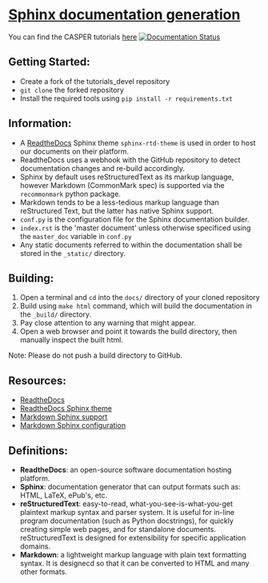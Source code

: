 # [Sphinx documentation generation](http://www.sphinx-doc.org/en/master/)

You can find the CASPER tutorials [here](http://casper-tutorials.readthedocs.io/en/latest/) [![Documentation Status](https://readthedocs.org/projects/casper-tutorials/badge/?version=latest)](https://casper-tutorials.readthedocs.io/en/latest/?badge=latest)


## Getting Started:
- Create a fork of the tutorials_devel repository
- `git clone` the forked repository
- Install the required tools using `pip install -r requirements.txt`

## Information:
- A [ReadtheDocs](https://readthedocs.org/) Sphinx theme `sphinx-rtd-theme` is used in order to host our documents on their platform.
- ReadtheDocs uses a webhook with the GitHub repository to detect documentation changes and re-build accordingly.
- Sphinx by default uses reStructuredText as its markup language, however Markdown (CommonMark spec) is supported via the `recommonmark` python package.
- Markdown tends to be a less-tedious markup language than reStructured Text, but the latter has native Sphinx support.
- `conf.py` is the configuration file for the Sphinx documentation builder.
- `index.rst` is the 'master document' unless otherwise specificed using the `master_doc` variable in `conf.py`
- Any static documents referred to within the documentation shall be stored in the `_static/` directory.

## Building:
1. Open a terminal and `cd` into the `docs/` directory of your cloned repository
2. Build using `make html` command, which will build the documentation in the `_build/` directory.
3. Pay close attention to any warning that might appear.
4. Open a web browser and point it towards the build directory, then manually inspect the built html.

Note: Please do not push a build directory to GitHub.

## Resources:
- [ReadtheDocs](https://readthedocs.org/)
- [ReadtheDocs Sphinx theme](https://github.com/rtfd/sphinx_rtd_theme)
- [Markdown Sphinx support](https://github.com/rtfd/recommonmark)
- [Markdown Sphinx configuration](http://www.sphinx-doc.org/en/master/usage/markdown.html)

## Definitions:
- **ReadtheDocs**: an open-source software documentation hosting platform.
- **Sphinx**: documentation generator that can output formats such as: HTML, LaTeX, ePub's, etc.
- **reStructuredText**: easy-to-read, what-you-see-is-what-you-get plaintext markup syntax and parser system. It is useful for in-line program documentation (such as Python docstrings), for quickly creating simple web pages, and for standalone documents. reStructuredText is designed for extensibility for specific application domains.
- **Markdown**: a lightweight markup language with plain text formatting syntax. It is designecd so that it can be converted to HTML and many other formats.